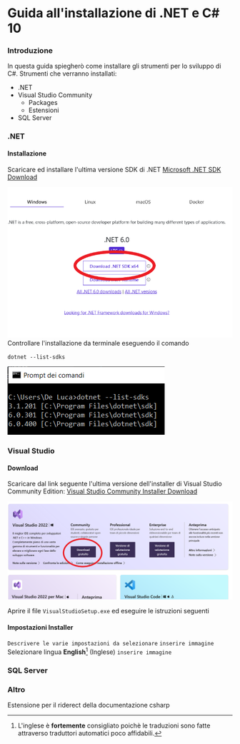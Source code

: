 # Guida all'installazione di .NET e C# 10
### Introduzione
In questa guida spiegherò come installare gli strumenti per lo sviluppo di C#.
Strumenti che verranno installati:
* .NET
* Visual Studio Community
  * Packages
  * Estensioni
* SQL Server

### .NET
#### Installazione
Scaricare ed installare l'ultima versione SDK di .NET
[Microsoft .NET SDK Download](https://dotnet.microsoft.com/en-us/download)

![](images/dotnet_sdk_download.png)
Controllare l'installazione da terminale eseguendo il comando
```batch
dotnet --list-sdks
```
![](images/cmd_list_dotnet_sdk.png)


### Visual Studio

#### Download
Scaricare dal link seguente l'ultima versione dell'installer di Visual Studio Community Edition:
[Visual Studio Community Installer Download](https://visualstudio.microsoft.com/it/downloads/)

![](images/visual_studio_download.png)

Aprire il file `VisualStudioSetup.exe` ed eseguire le istruzioni seguenti
#### Impostazioni Installer
`Descrivere le varie impostazioni da selezionare`
`inserire immagine`
Selezionare lingua **English**[^1] (Inglese)
`inserire immagine`


### SQL Server

### Altro
Estensione per il riderect della documentazione csharp



[^1]: L'inglese è **fortemente** consigliato poichè le traduzioni sono fatte attraverso traduttori automatici poco affidabili.